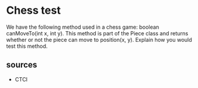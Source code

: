 # Chess test
We have the following method used in a chess game: boolean canMoveTo(int x, int y). This method is part of the Piece class and returns whether or not the piece can move to position(x, y). Explain how you would test this method.

## sources
  - CTCI
